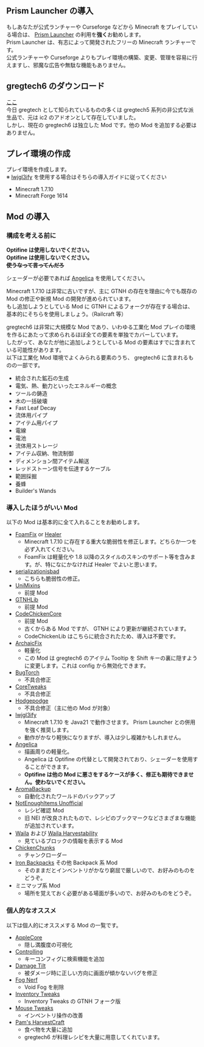 ## Prism Launcher の導入
もしあなたが公式ランチャーや Curseforge などから Minecraft をプレイしている場合は、 [Prism Launcher](https://prismlauncher.org/download/) の利用を**強く**お勧めします。  
Prism Launcher は、有志によって開発されたフリーの Minecraft ランチャーです。  
公式ランチャーや Curseforge よりもプレイ環境の構築、変更、管理を容易に行えますし、邪魔な広告や無駄な機能もありません。

## gregtech6 のダウンロード
[ここ](http://gregtech.overminddl1.com/downloads/gregtech_1.7.10/index.html)  
今日 gregtech として知られているものの多くは gregtech5 系列の非公式な派生品で、元は ic2 のアドオンとして存在していました。  
しかし、現在の gregtech6 は独立した Mod です。他の Mod を追加する必要はありません。

## プレイ環境の作成
プレイ環境を作成します。  
※ [lwjgl3ify](https://github.com/GTNewHorizons/lwjgl3ify) を使用する場合はそちらの導入ガイドに従ってください  
- Minecraft 1.7.10
- Minecraft Forge 1614

## Mod の導入
### 構成を考える前に
**Optifine は使用しないでください。**  
**Optifine は使用しないでください。**  
~~**使うなって言ってんだろ**~~  

シェーダーが必要であれば [Angelica](https://github.com/GTNewHorizons/Angelica) を使用してください。  
  
Minecraft 1.7.10 は非常に古いですが、主に GTNH の存在を理由に今でも既存の Mod の修正や新規 Mod の開発が進められています。  
もし追加しようとしている Mod に GTNH によるフォークが存在する場合は、基本的にそちらを使用しましょう。（Railcraft 等）  
  
gregtech6 は非常に大規模な Mod であり、いわゆる工業化 Mod プレイの環境を作るにあたって求められるほぼ全ての要素を単独でカバーしています。  
したがって、あなたが他に追加しようとしている Mod の要素はすでに含まれている可能性があります。  
以下は工業化 Mod 環境でよくみられる要素のうち、 gregtech6 に含まれるものの一部です。
- 統合された鉱石の生成
- 電気、熱、動力といったエネルギーの概念
- ツールの鋳造
- 木の一括破壊
- Fast Leaf Decay
- 流体用パイプ
- アイテム用パイプ
- 電線
- 電池
- 流体用ストレージ
- アイテム収納、物流制御
- ディメンション間アイテム輸送
- レッドストーン信号を伝達するケーブル
- 範囲採掘
- 養蜂
- Builder's Wands

### 導入したほうがいい Mod
以下の Mod は基本的に全て入れることをお勧めします。
- [FoamFix](https://modrinth.com/mod/foamfix/version/1.7.10-1.0.4) or [Healer](https://www.curseforge.com/minecraft/mc-mods/healer)
  - Minecraft 1.7.10 に存在する重大な脆弱性を修正します。どちらか一つを必ず入れてください。
  - FoamFix は軽量化や 1.8 以降のスタイルのスキンのサポート等を含みます。が、特になにかなければ Healer でよいと思います。
- [serializationisbad](https://github.com/dogboy21/serializationisbad)
  - こちらも脆弱性の修正。
- [UniMixins](https://github.com/LegacyModdingMC/UniMixins)
  - 前提 Mod
- [GTNHLib](https://github.com/GTNewHorizons/GTNHLib)
  - 前提 Mod
- [CodeChickenCore](https://github.com/GTNewHorizons/CodeChickenCore)
  - 前提 Mod
  - 古くからある Mod ですが、 GTNH により更新が継続されています。
  - CodeChickenLib はこちらに統合されたため、導入は不要です。
- [ArchaicFix](https://github.com/embeddedt/ArchaicFix)
  - 軽量化
  - この Mod は gregtech6 のアイテム Tooltip を Shift キーの裏に隠すように変更します。これは config から無効化できます。
- [BugTorch](https://github.com/GTNewHorizons/BugTorch)
  - 不具合修正
- [CoreTweaks](https://github.com/makamys/CoreTweaks)
  - 不具合修正
- [Hodgepodge](https://github.com/GTNewHorizons/Hodgepodge)
  - 不具合修正（主に他の Mod が対象）
- [lwjgl3ify](https://github.com/GTNewHorizons/lwjgl3ify)
  - Minecraft 1.7.10 を Java21 で動作させます。 Prism Launcher との併用を強く推奨します。
  - 動作がかなり軽快になりますが、導入は少し複雑かもしれません。
- [Angelica](https://github.com/GTNewHorizons/Angelica)
  - 描画周りの軽量化。
  - Angelica は Optifine の代替として開発されており、シェーダーを使用することができます。
  - **Optifine は他の Mod に悪さをするケースが多く、修正も期待できません。使わないでください。**
- [AromaBackup](https://www.curseforge.com/minecraft/mc-mods/aromabackup/files/2284754)
  - 自動化されたワールドのバックアップ
- [NotEnoughItems Unofficial](https://github.com/GTNewHorizons/NotEnoughItems)
  - レシピ確認 Mod 
  - 旧 NEI が改良されたもので、レシピのブックマークなどさまざまな機能が追加されています。
- [Waila](https://github.com/GTNewHorizons/waila) および [Waila Harvestability](https://github.com/GTNewHorizons/WailaHarvestability)
  - 見ているブロックの情報を表示する Mod
- [ChickenChunks](https://www.curseforge.com/minecraft/mc-mods/chickenchunks/files/2233250)
  - チャンクローダー
- [Iron Backpacks](https://www.curseforge.com/minecraft/mc-mods/iron-backpacks/files/2339301) その他 Backpack 系 Mod
  - そのままだとインベントリがかなり窮屈で厳しいので、お好みのものをどうぞ。
- ミニマップ系 Mod
  - 場所を覚えておく必要がある場面が多いので、お好みのものをどうぞ。

### 個人的なオススメ
以下は個人的にオススメする Mod の一覧です。
- [AppleCore](https://www.curseforge.com/minecraft/mc-mods/applecore/files/2530879)
  - 隠し満腹度の可視化
- [Controlling](https://modrinth.com/mod/controlling/version/1.7.10-1.0.0.4)
  - キーコンフィグに検索機能を追加
- [Damage Tilt](https://www.curseforge.com/minecraft/mc-mods/damage-tilt/files/3097543)
  - 被ダメージ時に正しい方向に画面が傾かないバグを修正
- [Fog Nerf](https://www.curseforge.com/minecraft/mc-mods/fognerf/files/2216790)
  - Void Fog を削除
- [Inventory Tweaks](https://github.com/GTNewHorizons/inventory-tweaks)
  - Inventory Tweaks の GTNH フォーク版
- [Mouse Tweaks](https://github.com/GTNewHorizons/MouseTweaks)
  - インベントリ操作の改善
- [Pam's HarvestCraft](https://www.curseforge.com/minecraft/mc-mods/pams-harvestcraft/files/2270206)
  - 食べ物を大量に追加
  - gregtech6 が料理レシピを大量に用意してくれています。